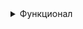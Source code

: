 <details><summary>Функционал</summary>
Данная игра рассчитана на двух игроков. В самом начале предлагается ввести имена игроков:
  
![image](https://github.com/user-attachments/assets/f92f9da1-9b83-4fbf-8a1a-f823fb127808)

После ввода игра начинается. Ход передаётся игроку 1. Ему показывается поле Игрока 2. Необходимо указать координаты для выстрела (A-J)(0-9).
В случае некорректного ввода высветится оповещение и просьба ввести координаты снова:

![image](https://github.com/user-attachments/assets/923b52ca-65b7-4fc0-959c-7f472b6d2ec8)

![image](https://github.com/user-attachments/assets/514d8299-3564-49cb-b332-48e0a1d6e31b)

В случае корректного ввода координат будет выведено сообщение (попадание, мимо, уже стреляли в данную клетку):

![image](https://github.com/user-attachments/assets/4f5d0a66-6019-4af2-a7be-88abb0b80b3e)

В случае попадания клетка, в которую вы попали будет помечена как 'k' и вам будет дана возможность продолжить свой ход:

![image](https://github.com/user-attachments/assets/9ecd1d4a-aec8-490b-9823-0160c97394c5)

В случае промаха клетка, в которую вы стреляли будет помечена как 'x' и ход будет передан другому игроку:

![image](https://github.com/user-attachments/assets/8676902e-9b10-46c8-95f8-0bb7a577a440)

В случае уничтожения корабля будет выдведено сообщение, содержащее информацию об осбавшемся количестве кораблей и оповещение об уничтожении, клетки вокруг уничтоженного корабля будут поченены как 'x', а ход будет продолжен:

![image](https://github.com/user-attachments/assets/f90c9d48-71fd-42af-b866-da9c584c069c)

В случае если игрок стрельнет в клетку, в которую уже был произведён выстрел будет выведено сообщение с информацией о том, что игрок уже стрелял по данной клетке и игроку будет дана возможность повторить свой ход:

![image](https://github.com/user-attachments/assets/56489468-2c7e-4455-b8a5-1ece4787a2bb)

![image](https://github.com/user-attachments/assets/4166671b-1c1c-47da-8f2d-1e1870b93c73)








</details>
